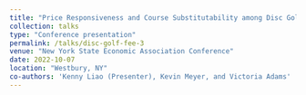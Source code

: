 ```yaml
---
title: "Price Responsiveness and Course Substitutability among Disc Golfers"
collection: talks
type: "Conference presentation"
permalink: /talks/disc-golf-fee-3
venue: "New York State Economic Association Conference"
date: 2022-10-07
location: "Westbury, NY"
co-authors: 'Kenny Liao (Presenter), Kevin Meyer, and Victoria Adams'
---
```


